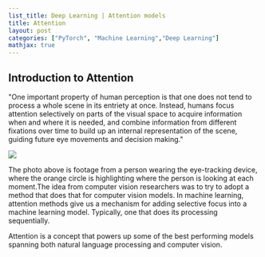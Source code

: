 ```yaml
---
list_title: Deep Learning | Attention models
title: Attention
layout: post
categories: ["PyTorch", "Machine Learning","Deep Learning"]
mathjax: true
---
```


## Introduction to Attention

"One important property of human perception is that one does not tend to process a whole scene in its entriety at once. Instead, humans focus attention selectively on parts of the visual space to acquire information when and where it is needed, and combine information from different fixations over time to build up an internal representation of the scene, guiding future eye movements and decision making."

<img class="md-img-center" src="{{site.baseurl}}/assets/images/2020/03/attension-1.png">

The photo above is footage from a person wearing the eye-tracking device, where the orange circle is highlighting where the person is looking at each moment.The idea from computer vision researchers was to try to adopt a method that does that for computer vision models. In machine learning, attention methods give us a mechanism for adding selective focus into a machine learning model. Typically, one that does its processing sequentially. 

Attention is a concept that powers up some of the best performing models spanning both natural language processing and computer vision.

